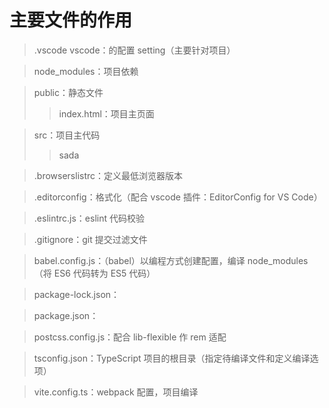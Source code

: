 # 主要文件的作用

> .vscode vscode：的配置 setting（主要针对项目）

> node_modules：项目依赖

> public：静态文件
>
> > index.html：项目主页面

> src：项目主代码
>
> > sada

> .browserslistrc：定义最低浏览器版本

> .editorconfig：格式化（配合 vscode 插件：EditorConfig for VS Code）

> .eslintrc.js：eslint 代码校验

> .gitignore：git 提交过滤文件

> babel.config.js：（babel）以编程方式创建配置，编译 node_modules（将 ES6 代码转为 ES5 代码）

> package-lock.json：

> package.json：

> postcss.config.js：配合 lib-flexible 作 rem 适配

> tsconfig.json：TypeScript 项目的根目录（指定待编译文件和定义编译选项）

> vite.config.ts：webpack 配置，项目编译

